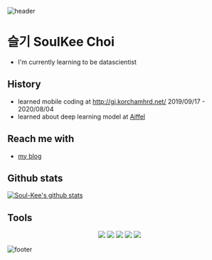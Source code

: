 ![header](https://capsule-render.vercel.app/api?type=waving&&color=gradient&height=100&section=header&fontSize=90)

# 슬기 SoulKee Choi
+ I'm currently learning to be datascientist

## History
+ learned mobile coding at http://gj.korchamhrd.net/ 2019/09/17 - 2020/08/04
+ learned about deep learning model at [Aiffel](https://lms.aiffel.io/)


## Reach me with
+ [my blog](https://lordofwill.github.io/) 


## Github stats

[![Soul-Kee's github stats](https://github-readme-stats.vercel.app/api?username=lordofwill)](https://github.com/anuraghazra/github-readme-stats)

## Tools 

<div align = "center">
<img src="https://img.shields.io/badge/TensorFlow-FF6F00.svg?style=flat-square&logo=TensorFlow&logoColor=white"/>
<img src="https://img.shields.io/badge/Git-F05032?style=flat-square&logo=Git&logoColor=white"/>
<img src="https://img.shields.io/badge/Python-3776AB?style=flat-square&logo=Python&logoColor=white"/>
<img src="https://img.shields.io/badge/C-A8B9CC?style=flat-square&logo=C&logoColor=white"/>
<img src="https://img.shields.io/badge/Android Studio-3DDC84.svg?style=flat-square&logo=Android Studio&logoColor=white"/>
</div>

![footer](https://capsule-render.vercel.app/api?type=waving&&color=gradient&height=100&section=footer&fontSize=90)
